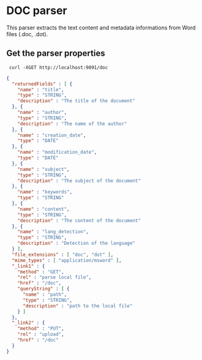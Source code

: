 DOC parser
==========

This parser extracts the text content and metadata informations from Word files (.doc, .dot).


Get the parser properties
-------------------------

     curl -XGET http://localhost:9091/doc

```json
{
  "returnedFields" : [ {
    "name" : "title",
    "type" : "STRING",
    "description" : "The title of the document"
  }, {
    "name" : "author",
    "type" : "STRING",
    "description" : "The name of the author"
  }, {
    "name" : "creation_date",
    "type" : "DATE"
  }, {
    "name" : "modification_date",
    "type" : "DATE"
  }, {
    "name" : "subject",
    "type" : "STRING",
    "description" : "The subject of the document"
  }, {
    "name" : "keywords",
    "type" : "STRING"
  }, {
    "name" : "content",
    "type" : "STRING",
    "description" : "The content of the document"
  }, {
    "name" : "lang_detection",
    "type" : "STRING",
    "description" : "Detection of the language"
  } ],
  "file_extensions" : [ "doc", "dot" ],
  "mime_types" : [ "application/msword" ],
  "_link1" : {
    "method" : "GET",
    "rel" : "parse local file",
    "href" : "/doc",
    "queryString" : [ {
      "name" : "path",
      "type" : "STRING",
      "description" : "path to the local file"
    } ]
  },
  "_link2" : {
    "method" : "PUT",
    "rel" : "upload",
    "href" : "/doc"
  }
}
```
